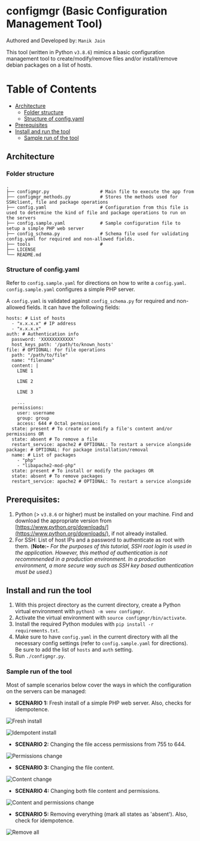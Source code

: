 # configmgr (Basic Configuration Management Tool)

Authored and Developed by: `Manik Jain`

This tool (written in Python `v3.8.6`) mimics a basic configuration management tool to create/modify/remove files and/or install/remove debian packages on a list of hosts.

Table of Contents
=================
* [Architecture](#architecture)
  * [Folder structure](#folder-structure)
  * [Structure of config.yaml](#structure-of-config.yaml)
* [Prerequisites](#prerequisites)
* [Install and run the tool](#install-and-run-the-tool)
  * [Sample run of the tool](#sample-run-of-the-tool)

## Architecture

### Folder structure

    .
    ├── configmgr.py                   # Main file to execute the app from
    ├── configmgr_methods.py           # Stores the methods used for SSHclient, file and package operations
    ├── config.yaml                    # Configuration from this file is used to determine the kind of file and package operations to run on the servers
    ├── config.sample.yaml             # Sample configuration file to setup a simple PHP web server
    ├── config_schema.py               # Schema file used for validating config.yaml for required and non-allowed fields.
    ├── tools                          # 
    ├── LICENSE
    └── README.md

### Structure of config.yaml

Refer to `config.sample.yaml` for directions on how to write a `config.yaml`. `config.sample.yaml` configures a simple PHP server.

A `config.yaml` is validated against `config_schema.py` for required and non-allowed fields. It can have the following fields:

```
hosts: # List of hosts
  - "x.x.x.x" # IP address
  - "x.x.x.x"
auth: # Authentication info
  password: 'XXXXXXXXXXXX'
  host_keys_path: '/path/to/known_hosts'
file: # OPTIONAL: For file operations
  path: "/path/to/file"
  name: "filename"
  content: |
    LINE 1

    LINE 2

    LINE 3

    ...
  permissions:
    user: username
    group: group
    access: 644 # Octal permissions
  state: present # To create or modify a file's content and/or permissions OR
  state: absent # To remove a file
  restart_service: apache2 # OPTIONAL: To restart a service alongside
package: # OPTIONAL: For package installation/removal
  name: # List of packages
    - "php"
    - "libapache2-mod-php"
  state: present # To install or modify the packages OR
  state: absent # To remove packages
  restart_service: apache2 # OPTIONAL: To restart a service alongside
```

## Prerequisites:
1. Python (> `v3.8.6` or higher) must be installed on your machine. Find and download the appropriate version from [https://www.python.org/downloads/](https://www.python.org/downloads/), if not already installed.
1. For SSH: List of host IPs and a password to authenticate as root with them. (**Note:-** *For the purposes of this tutorial, SSH root login is used in the application. However, this method of authentication is not recommnended in a production environment. In a production environment, a more secure way such as SSH key based authentication must be used.*)

## Install and run the tool
1. With this project directory as the current directory, create a Python virtual environment with `python3 -m venv configmgr`.
1. Activate the virtual environment with `source configmgr/bin/activate`.
1. Install the required Python modules with `pip install -r requirements.txt`.
1. Make sure to have `config.yaml` in the current directory with all the necessary config settings (refer to `config.sample.yaml` for directions). Be sure to add the list of `hosts` and `auth` setting.
1. Run `./configmgr.py`.

### Sample run of the tool

Most of sample scenarios below cover the ways in which the configuration on the servers can be managed:

- **SCENARIO 1:** Fresh install of a simple PHP web server. Also, checks for idempotence.

![Fresh install](fresh_install.png)

![Idempotent install](idempotent.png)

- **SCENARIO 2:** Changing the file access permissions from 755 to 644.

![Permissions change](perm_changed.png)

- **SCENARIO 3:** Changing the file content.

![Content change](changed_content.png)

- **SCENARIO 4:** Changing both file content and permissions.

![Content and permissions change](content-perm-change.png)

- **SCENARIO 5:** Removing everything (mark all states as 'absent'). Also, check for idempotence.

![Remove all](remove_all.png)
